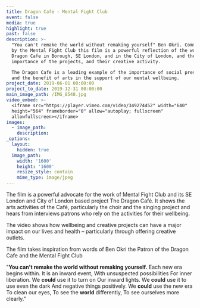 ```yaml
---
title: Dragon Cafe - Mental Fight Club
event: false
media: true
highlight: true
past: false
description: >-
  "You can't remake the world without remaking yourself" Ben Okri. Commissioned
  by the Mental Fight Club this film is a powerful reflection of the work of the
  Dragon Cafe in Borough, SE London, and in the City of London, and the
  importance of the projects, and their creative activity.

  The Dragon Cafe is a leading example of the importance of social prescribing
  and the benefit of arts in the support of our mental wellbeing.
project_date: 2019-06-01 00:00:00
project_to_date: 2019-12-31 00:00:00
main_image_path: /IMG_8548.jpg
video_embed: >-
  <iframe src="https://player.vimeo.com/video/349274452" width="640"
  height="564" frameborder="0" allow="autoplay; fullscreen"
  allowfullscreen></iframe>
images:
  - image_path:
    description:
_options:
  layout:
    hidden: true
  image_path:
    width: '1600'
    height: '1600'
    resize_style: contain
    mime_type: image/jpeg
---
```


The film is a powerful advocate for the work of Mental Fight Club and its SE London and City of London based project The Dragon Caf&eacute;. It shows the arts activities of the Caf&eacute;, particularly the choir and the singing project and hears from interviews patrons who rely on the activities for their wellbeing.&nbsp;

The video shows how wellbeing and creative projects can have a major impact on our lives and health – particularly through offering creative outlets.

The film takes inspiration from words of Ben Okri the Patron of the Dragon Cafe and the Mental Fight Club

"**You can't remake the world without remaking yourself.** Each new era begins within. It is an inward event, With unsuspected possibilities For inner liberation. We&nbsp;**could**&nbsp;use it to turn on Our inward lights. We&nbsp;**could**&nbsp;use it to use even the dark And negative things positively. We&nbsp;**could**&nbsp;use the new era To clean our eyes, To see the&nbsp;**world**&nbsp;differently, To see ourselves more clearly."

&nbsp;